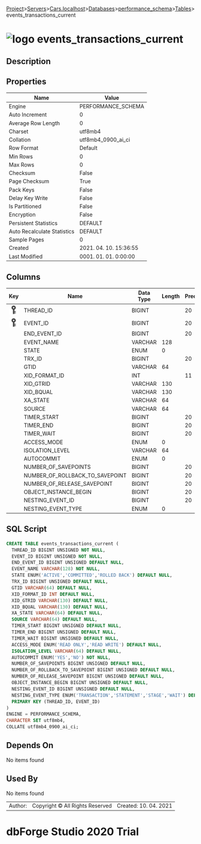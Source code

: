 [Project](../../../../../startpage.md)>[Servers](../../../../Servers.md)>[Cars.localhost](../../../Cars.localhost.md)>[Databases](../../Databases.md)>[performance_schema](../performance_schema.md)>[Tables](Tables.md)>events_transactions_current


# ![logo](../../../../../Images/table64.svg) events_transactions_current

## <a name="#Description"></a>Description
> 
## <a name="#Properties"></a>Properties
|Name|Value|
|---|---|
|Engine|PERFORMANCE_SCHEMA|
|Auto Increment|0|
|Average Row Length|0|
|Charset|utf8mb4|
|Collation|utf8mb4_0900_ai_ci|
|Row Format|Default|
|Min Rows|0|
|Max Rows|0|
|Checksum|False|
|Page Checksum|True|
|Pack Keys|False|
|Delay Key Write|False|
|Is Partitioned|False|
|Encryption|False|
|Persistent Statistics|DEFAULT|
|Auto Recalculate Statistics|DEFAULT|
|Sample Pages|0|
|Created|2021. 04. 10. 15:36:55|
|Last Modified|0001. 01. 01. 0:00:00|


## <a name="#Columns"></a>Columns
|Key|Name|Data Type|Length|Precision|Scale|Unsigned|Zerofill|Binary|Not Null|Auto Increment|Default|Virtual|Description|
|:---:|---|---|---|---|---|---|---|---|---|---|---|---|---|
|[![Primary Key ](../../../../../Images/primarykey.svg)](#Indexes)|THREAD_ID|BIGINT||20||True|False|False|True|False||False||
|[![Primary Key ](../../../../../Images/primarykey.svg)](#Indexes)|EVENT_ID|BIGINT||20||True|False|False|True|False||False||
||END_EVENT_ID|BIGINT||20||True|False|False|False|False|NULL|False||
||EVENT_NAME|VARCHAR|128|||False|False|False|True|False||False||
||STATE|ENUM|0|||False|False|False|False|False|NULL|False||
||TRX_ID|BIGINT||20||True|False|False|False|False|NULL|False||
||GTID|VARCHAR|64|||False|False|False|False|False|NULL|False||
||XID_FORMAT_ID|INT||11||False|False|False|False|False|NULL|False||
||XID_GTRID|VARCHAR|130|||False|False|False|False|False|NULL|False||
||XID_BQUAL|VARCHAR|130|||False|False|False|False|False|NULL|False||
||XA_STATE|VARCHAR|64|||False|False|False|False|False|NULL|False||
||SOURCE|VARCHAR|64|||False|False|False|False|False|NULL|False||
||TIMER_START|BIGINT||20||True|False|False|False|False|NULL|False||
||TIMER_END|BIGINT||20||True|False|False|False|False|NULL|False||
||TIMER_WAIT|BIGINT||20||True|False|False|False|False|NULL|False||
||ACCESS_MODE|ENUM|0|||False|False|False|False|False|NULL|False||
||ISOLATION_LEVEL|VARCHAR|64|||False|False|False|False|False|NULL|False||
||AUTOCOMMIT|ENUM|0|||False|False|False|True|False||False||
||NUMBER_OF_SAVEPOINTS|BIGINT||20||True|False|False|False|False|NULL|False||
||NUMBER_OF_ROLLBACK_TO_SAVEPOINT|BIGINT||20||True|False|False|False|False|NULL|False||
||NUMBER_OF_RELEASE_SAVEPOINT|BIGINT||20||True|False|False|False|False|NULL|False||
||OBJECT_INSTANCE_BEGIN|BIGINT||20||True|False|False|False|False|NULL|False||
||NESTING_EVENT_ID|BIGINT||20||True|False|False|False|False|NULL|False||
||NESTING_EVENT_TYPE|ENUM|0|||False|False|False|False|False|NULL|False||

## <a name="#SqlScript"></a>SQL Script
```SQL
CREATE TABLE events_transactions_current (
  THREAD_ID BIGINT UNSIGNED NOT NULL,
  EVENT_ID BIGINT UNSIGNED NOT NULL,
  END_EVENT_ID BIGINT UNSIGNED DEFAULT NULL,
  EVENT_NAME VARCHAR(128) NOT NULL,
  STATE ENUM('ACTIVE','COMMITTED','ROLLED BACK') DEFAULT NULL,
  TRX_ID BIGINT UNSIGNED DEFAULT NULL,
  GTID VARCHAR(64) DEFAULT NULL,
  XID_FORMAT_ID INT DEFAULT NULL,
  XID_GTRID VARCHAR(130) DEFAULT NULL,
  XID_BQUAL VARCHAR(130) DEFAULT NULL,
  XA_STATE VARCHAR(64) DEFAULT NULL,
  SOURCE VARCHAR(64) DEFAULT NULL,
  TIMER_START BIGINT UNSIGNED DEFAULT NULL,
  TIMER_END BIGINT UNSIGNED DEFAULT NULL,
  TIMER_WAIT BIGINT UNSIGNED DEFAULT NULL,
  ACCESS_MODE ENUM('READ ONLY','READ WRITE') DEFAULT NULL,
  ISOLATION_LEVEL VARCHAR(64) DEFAULT NULL,
  AUTOCOMMIT ENUM('YES','NO') NOT NULL,
  NUMBER_OF_SAVEPOINTS BIGINT UNSIGNED DEFAULT NULL,
  NUMBER_OF_ROLLBACK_TO_SAVEPOINT BIGINT UNSIGNED DEFAULT NULL,
  NUMBER_OF_RELEASE_SAVEPOINT BIGINT UNSIGNED DEFAULT NULL,
  OBJECT_INSTANCE_BEGIN BIGINT UNSIGNED DEFAULT NULL,
  NESTING_EVENT_ID BIGINT UNSIGNED DEFAULT NULL,
  NESTING_EVENT_TYPE ENUM('TRANSACTION','STATEMENT','STAGE','WAIT') DEFAULT NULL,
  PRIMARY KEY (THREAD_ID, EVENT_ID)
)
ENGINE = PERFORMANCE_SCHEMA,
CHARACTER SET utf8mb4,
COLLATE utf8mb4_0900_ai_ci;
```

## <a name="#DependsOn"></a>Depends On
No items found

## <a name="#UsedBy"></a>Used By
No items found

||||
|---|---|---|
|Author: |Copyright © All Rights Reserved|Created: 10. 04. 2021|
# dbForge Studio 2020 Trial